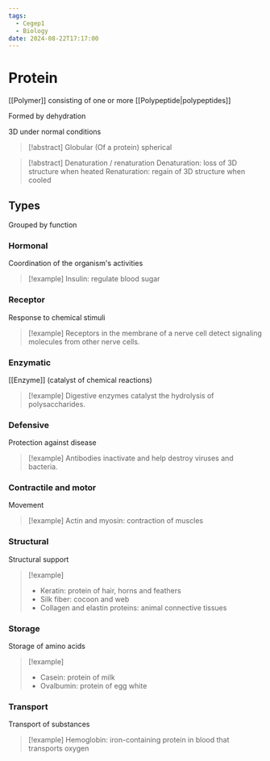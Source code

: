 ```yaml
---
tags:
  - Cegep1
  - Biology
date: 2024-08-22T17:17:00
---
```


# Protein

[[Polymer]] consisting of one or more [[Polypeptide|polypeptides]]

Formed by dehydration

3D under normal conditions

> [!abstract] Globular
> (Of a protein) spherical

> [!abstract] Denaturation / renaturation
> Denaturation: loss of 3D structure when heated
> Renaturation: regain of 3D structure when cooled

## Types

Grouped by function

### Hormonal

Coordination of the organism's activities

> [!example] Insulin: regulate blood sugar

### Receptor

Response to chemical stimuli

> [!example] Receptors in the membrane of a nerve cell detect signaling molecules from other nerve cells.

### Enzymatic

[[Enzyme]] (catalyst of chemical reactions)

> [!example] Digestive enzymes catalyst the hydrolysis of polysaccharides.

### Defensive

Protection against disease

> [!example] Antibodies inactivate and help destroy viruses and bacteria.

### Contractile and motor

Movement

> [!example] Actin and myosin: contraction of muscles

### Structural

Structural support

> [!example]
> - Keratin: protein of hair, horns and feathers
> - Silk fiber: cocoon and web
> - Collagen and elastin proteins: animal connective tissues

### Storage

Storage of amino acids

> [!example]
> - Casein: protein of milk
> - Ovalbumin: protein of egg white

### Transport

Transport of substances

> [!example] Hemoglobin: iron-containing protein in blood that transports oxygen